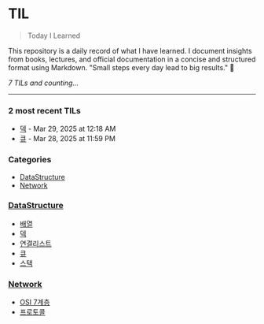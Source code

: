 # TIL
> Today I Learned

This repository is a daily record of what I have learned.
I document insights from books, lectures, and official documentation in a concise and structured format using Markdown.
"Small steps every day lead to big results." 🚀


_7 TILs and counting..._

---

### 2 most recent TILs

- [덱](DataStructure/Deque.md) - Mar 29, 2025 at 12:18 AM
- [큐](DataStructure/Queue.md) - Mar 28, 2025 at 11:59 PM

### Categories

- [DataStructure](#datastructure)
- [Network](#network)

### [DataStructure](#datastructure)
- [배열](DataStructure/Array.md)
- [덱](DataStructure/Deque.md)
- [연결리스트](DataStructure/LinkedList.md)
- [큐](DataStructure/Queue.md)
- [스택](DataStructure/Stack.md)

### [Network](#network)
- [OSI 7계층](Network/7_OSI_layers.md)
- [프로토콜](Network/Protocol.md)


